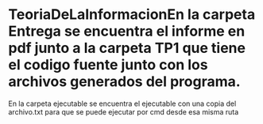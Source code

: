# TeoriaDeLaInformacionEn la carpeta Entrega se encuentra el informe en pdf junto a la carpeta TP1 que tiene el codigo fuente junto con los archivos generados del programa.
En la carpeta ejecutable se encuentra el ejecutable con una copia del archivo.txt para que se puede ejecutar por cmd desde esa misma ruta
